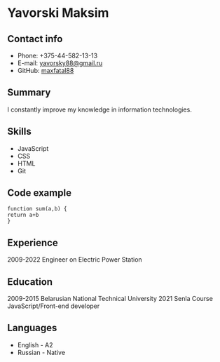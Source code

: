# Yavorski Maksim
## Contact info
* Phone: +375-44-582-13-13
* E-mail: yavorsky88@gmail.ru
* GitHub: [ maxfatal88 ]( https://github.com/maxfatal88/ )
## Summary
I constantly improve my knowledge in information technologies.
## Skills
* JavaScript
* CSS
* HTML
* Git
## Code example
```
function sum(a,b) {
return a+b
}
```
## Experience
2009-2022 Engineer on Electric Power Station
## Education
2009-2015 Belarusian National Technical University
2021 Senla Course JavaScript/Front-end developer
## Languages
* English - A2
* Russian - Native
